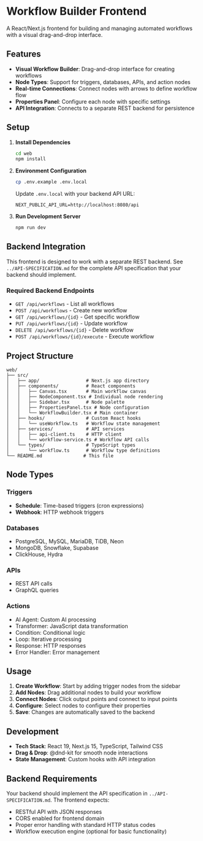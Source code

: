 # Workflow Builder Frontend

A React/Next.js frontend for building and managing automated workflows with a visual drag-and-drop interface.

## Features

- **Visual Workflow Builder**: Drag-and-drop interface for creating workflows
- **Node Types**: Support for triggers, databases, APIs, and action nodes
- **Real-time Connections**: Connect nodes with arrows to define workflow flow
- **Properties Panel**: Configure each node with specific settings
- **API Integration**: Connects to a separate REST backend for persistence

## Setup

1. **Install Dependencies**
   ```bash
   cd web
   npm install
   ```

2. **Environment Configuration**
   ```bash
   cp .env.example .env.local
   ```
   
   Update `.env.local` with your backend API URL:
   ```
   NEXT_PUBLIC_API_URL=http://localhost:8080/api
   ```

3. **Run Development Server**
   ```bash
   npm run dev
   ```

## Backend Integration

This frontend is designed to work with a separate REST backend. See `../API-SPECIFICATION.md` for the complete API specification that your backend should implement.

### Required Backend Endpoints

- `GET /api/workflows` - List all workflows
- `POST /api/workflows` - Create new workflow
- `GET /api/workflows/{id}` - Get specific workflow
- `PUT /api/workflows/{id}` - Update workflow
- `DELETE /api/workflows/{id}` - Delete workflow
- `POST /api/workflows/{id}/execute` - Execute workflow

## Project Structure

```
web/
├── src/
│   ├── app/                 # Next.js app directory
│   ├── components/          # React components
│   │   ├── Canvas.tsx       # Main workflow canvas
│   │   ├── NodeComponent.tsx # Individual node rendering
│   │   ├── Sidebar.tsx      # Node palette
│   │   ├── PropertiesPanel.tsx # Node configuration
│   │   └── WorkflowBuilder.tsx # Main container
│   ├── hooks/               # Custom React hooks
│   │   └── useWorkflow.ts   # Workflow state management
│   ├── services/            # API services
│   │   ├── api-client.ts    # HTTP client
│   │   └── workflow-service.ts # Workflow API calls
│   └── types/               # TypeScript types
│       └── workflow.ts      # Workflow type definitions
└── README.md               # This file
```

## Node Types

### Triggers
- **Schedule**: Time-based triggers (cron expressions)
- **Webhook**: HTTP webhook triggers

### Databases
- PostgreSQL, MySQL, MariaDB, TiDB, Neon
- MongoDB, Snowflake, Supabase
- ClickHouse, Hydra

### APIs
- REST API calls
- GraphQL queries

### Actions
- AI Agent: Custom AI processing
- Transformer: JavaScript data transformation
- Condition: Conditional logic
- Loop: Iterative processing
- Response: HTTP responses
- Error Handler: Error management

## Usage

1. **Create Workflow**: Start by adding trigger nodes from the sidebar
2. **Add Nodes**: Drag additional nodes to build your workflow
3. **Connect Nodes**: Click output points and connect to input points
4. **Configure**: Select nodes to configure their properties
5. **Save**: Changes are automatically saved to the backend

## Development

- **Tech Stack**: React 19, Next.js 15, TypeScript, Tailwind CSS
- **Drag & Drop**: @dnd-kit for smooth node interactions
- **State Management**: Custom hooks with API integration

## Backend Requirements

Your backend should implement the API specification in `../API-SPECIFICATION.md`. The frontend expects:

- RESTful API with JSON responses
- CORS enabled for frontend domain
- Proper error handling with standard HTTP status codes
- Workflow execution engine (optional for basic functionality)
